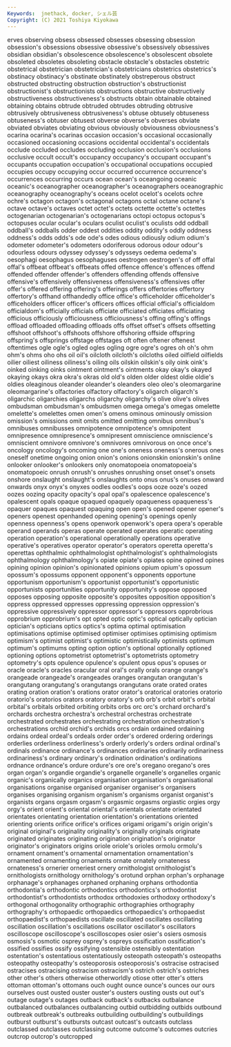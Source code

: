 ```yaml
---
Keywords:  jnethack, docker, シェル芸
Copyright: (C) 2021 Toshiya Kiyokawa
---
```

erves observing obsess obsessed obsesses
obsessing obsession obsession's obsessions obsessive obsessive's obsessively obsessives obsidian obsidian's
obsolescence obsolescence's obsolescent obsolete obsoleted obsoletes obsoleting obstacle obstacle's obstacles
obstetric obstetrical obstetrician obstetrician's obstetricians obstetrics obstetrics's obstinacy obstinacy's obstinate
obstinately obstreperous obstruct obstructed obstructing obstruction obstruction's obstructionist obstructionist's obstructionists
obstructions obstructive obstructively obstructiveness obstructiveness's obstructs obtain obtainable obtained obtaining
obtains obtrude obtruded obtrudes obtruding obtrusive obtrusively obtrusiveness obtrusiveness's obtuse
obtusely obtuseness obtuseness's obtuser obtusest obverse obverse's obverses obviate obviated
obviates obviating obvious obviously obviousness obviousness's ocarina ocarina's ocarinas occasion
occasion's occasional occasionally occasioned occasioning occasions occidental occidental's occidentals occlude
occluded occludes occluding occlusion occlusion's occlusions occlusive occult occult's occupancy
occupancy's occupant occupant's occupants occupation occupation's occupational occupations occupied occupies
occupy occupying occur occurred occurrence occurrence's occurrences occurring occurs ocean
ocean's oceangoing oceanic oceanic's oceanographer oceanographer's oceanographers oceanographic oceanography oceanography's
oceans ocelot ocelot's ocelots ochre ochre's octagon octagon's octagonal octagons
octal octane octane's octave octave's octaves octet octet's octets octette
octette's octettes octogenarian octogenarian's octogenarians octopi octopus octopus's octopuses ocular
ocular's oculars oculist oculist's oculists odd oddball oddball's oddballs odder
oddest oddities oddity oddity's oddly oddness oddness's odds odds's ode
ode's odes odious odiously odium odium's odometer odometer's odometers odoriferous
odorous odour odour's odourless odours odyssey odyssey's odysseys oedema oedema's
oesophagi oesophagus oesophaguses oestrogen oestrogen's of off offal offal's offbeat
offbeat's offbeats offed offence offence's offences offend offended offender offender's
offenders offending offends offensive offensive's offensively offensiveness offensiveness's offensives offer
offer's offered offering offering's offerings offers offertories offertory offertory's offhand
offhandedly office office's officeholder officeholder's officeholders officer officer's officers offices
official official's officialdom officialdom's officially officials officiate officiated officiates officiating
officious officiously officiousness officiousness's offing offing's offings offload offloaded offloading
offloads offs offset offset's offsets offsetting offshoot offshoot's offshoots offshore
offshoring offside offspring offspring's offsprings offstage offstages oft often oftener
oftenest oftentimes ogle ogle's ogled ogles ogling ogre ogre's ogres
oh oh's ohm ohm's ohms oho ohs oil oil's oilcloth
oilcloth's oilcloths oiled oilfield oilfields oilier oiliest oiliness oiliness's oiling
oils oilskin oilskin's oily oink oink's oinked oinking oinks ointment
ointment's ointments okay okay's okayed okaying okays okra okra's okras
old old's olden older oldest oldie oldie's oldies oleaginous oleander
oleander's oleanders oleo oleo's oleomargarine oleomargarine's olfactories olfactory olfactory's oligarch
oligarch's oligarchic oligarchies oligarchs oligarchy oligarchy's olive olive's olives ombudsman
ombudsman's ombudsmen omega omega's omegas omelette omelette's omelettes omen omen's
omens ominous ominously omission omission's omissions omit omits omitted omitting
omnibus omnibus's omnibuses omnibusses omnipotence omnipotence's omnipotent omnipresence omnipresence's omnipresent
omniscience omniscience's omniscient omnivore omnivore's omnivores omnivorous on once once's
oncology oncology's oncoming one one's oneness oneness's onerous ones oneself
onetime ongoing onion onion's onions onionskin onionskin's online onlooker onlooker's
onlookers only onomatopoeia onomatopoeia's onomatopoeic onrush onrush's onrushes onrushing onset
onset's onsets onshore onslaught onslaught's onslaughts onto onus onus's onuses
onward onwards onyx onyx's onyxes oodles oodles's oops ooze ooze's
oozed oozes oozing opacity opacity's opal opal's opalescence opalescence's opalescent
opals opaque opaqued opaquely opaqueness opaqueness's opaquer opaques opaquest opaquing
open open's opened opener opener's openers openest openhanded opening opening's
openings openly openness openness's opens openwork openwork's opera opera's operable
operand operands operas operate operated operates operatic operating operation operation's
operational operationally operations operative operative's operatives operator operator's operators operetta
operetta's operettas ophthalmic ophthalmologist ophthalmologist's ophthalmologists ophthalmology ophthalmology's opiate opiate's
opiates opine opined opines opining opinion opinion's opinionated opinions opium
opium's opossum opossum's opossums opponent opponent's opponents opportune opportunism opportunism's
opportunist opportunist's opportunistic opportunists opportunities opportunity opportunity's oppose opposed opposes
opposing opposite opposite's opposites opposition opposition's oppress oppressed oppresses oppressing
oppression oppression's oppressive oppressively oppressor oppressor's oppressors opprobrious opprobrium opprobrium's
opt opted optic optic's optical optically optician optician's opticians optics
optics's optima optimal optimisation optimisations optimise optimised optimiser optimises optimising
optimism optimism's optimist optimist's optimistic optimistically optimists optimum optimum's optimums
opting option option's optional optionally optioned optioning options optometrist optometrist's
optometrists optometry optometry's opts opulence opulence's opulent opus opus's opuses
or oracle oracle's oracles oracular oral oral's orally orals orange
orange's orangeade orangeade's orangeades oranges orangutan orangutan's orangutang orangutang's orangutangs
orangutans orate orated orates orating oration oration's orations orator orator's
oratorical oratories oratorio oratorio's oratorios orators oratory oratory's orb orb's
orbit orbit's orbital orbital's orbitals orbited orbiting orbits orbs orc
orc's orchard orchard's orchards orchestra orchestra's orchestral orchestras orchestrate orchestrated
orchestrates orchestrating orchestration orchestration's orchestrations orchid orchid's orchids orcs ordain
ordained ordaining ordains ordeal ordeal's ordeals order order's ordered ordering
orderings orderlies orderliness orderliness's orderly orderly's orders ordinal ordinal's ordinals
ordinance ordinance's ordinances ordinaries ordinarily ordinariness ordinariness's ordinary ordinary's ordination
ordination's ordinations ordnance ordnance's ordure ordure's ore ore's oregano oregano's
ores organ organ's organdie organdie's organelle organelle's organelles organic organic's
organically organics organisation organisation's organisational organisations organise organised organiser organiser's
organisers organises organising organism organism's organisms organist organist's organists organs
orgasm orgasm's orgasmic orgasms orgiastic orgies orgy orgy's orient orient's
oriental oriental's orientals orientate orientated orientates orientating orientation orientation's orientations
oriented orienting orients orifice orifice's orifices origami origami's origin origin's
original original's originality originality's originally originals originate originated originates originating
origination origination's originator originator's originators origins oriole oriole's orioles ormolu
ormolu's ornament ornament's ornamental ornamentation ornamentation's ornamented ornamenting ornaments ornate
ornately ornateness ornateness's ornerier orneriest ornery ornithologist ornithologist's ornithologists ornithology
ornithology's orotund orphan orphan's orphanage orphanage's orphanages orphaned orphaning orphans
orthodontia orthodontia's orthodontic orthodontics orthodontics's orthodontist orthodontist's orthodontists orthodox orthodoxies
orthodoxy orthodoxy's orthogonal orthogonality orthographic orthographies orthography orthography's orthopaedic orthopaedics
orthopaedics's orthopaedist orthopaedist's orthopaedists oscillate oscillated oscillates oscillating oscillation oscillation's
oscillations oscillator oscillator's oscillators oscilloscope oscilloscope's oscilloscopes osier osier's osiers
osmosis osmosis's osmotic osprey osprey's ospreys ossification ossification's ossified ossifies
ossify ossifying ostensible ostensibly ostentation ostentation's ostentatious ostentatiously osteopath osteopath's
osteopaths osteopathy osteopathy's osteoporosis osteoporosis's ostracise ostracised ostracises ostracising ostracism
ostracism's ostrich ostrich's ostriches other other's others otherwise otherworldly otiose
otter otter's otters ottoman ottoman's ottomans ouch ought ounce ounce's
ounces our ours ourselves oust ousted ouster ouster's ousters ousting
ousts out out's outage outage's outages outback outback's outbacks outbalance
outbalanced outbalances outbalancing outbid outbidding outbids outbound outbreak outbreak's outbreaks
outbuilding outbuilding's outbuildings outburst outburst's outbursts outcast outcast's outcasts outclass
outclassed outclasses outclassing outcome outcome's outcomes outcries outcrop outcrop's outcropped
